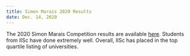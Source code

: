 ```yaml
---
title: Simon Marais 2020 Results
date: Dec. 14, 2020
---
```


The 2020 Simon Marais Competition results are available [here](https://www.simonmarais.org/20202.html). Students from IISc have done extremely well. Overall, IISc has placed in the top quartile listing of universities. 
